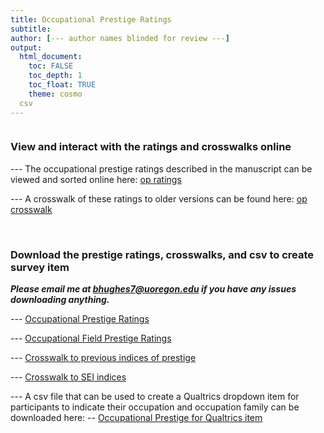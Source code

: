 ```yaml
---
title: Occupational Prestige Ratings
subtitle: 
author: [--- author names blinded for review ---]
output: 
  html_document:
    toc: FALSE
    toc_depth: 1
    toc_float: TRUE
    theme: cosmo
  csv
---
```


```{r load_packages, message=FALSE, warning=FALSE, include=FALSE} 

```

### View and interact with the ratings and crosswalks online

--- The occupational prestige ratings described in the manuscript can be viewed and sorted online here:
[op ratings](https://occupational-prestige.github.io/opratings/opratings.html)

--- A crosswalk of these ratings to older versions can be found here:
[op crosswalk](https://occupational-prestige.github.io/opratings/opcrosswalk.html)

<br>

### Download the prestige ratings, crosswalks, and csv to create survey item 

***Please email me at bhughes7@uoregon.edu if you have any issues downloading anything.***

--- [Occupational Prestige Ratings](https://osf.io/download/kcx2e/?view_only=87691c74b7fa411682ff488ba0e61558)

--- [Occupational Field Prestige Ratings](https://osf.io/download/85sre/?view_only=87691c74b7fa411682ff488ba0e61558)

--- [Crosswalk to previous indices of prestige](https://osf.io/download/arju6/?view_only=87691c74b7fa411682ff488ba0e61558)

--- [Crosswalk to SEI indices](https://osf.io/download/nh89y/?view_only=87691c74b7fa411682ff488ba0e61558)

--- A csv file that can be used to create a Qualtrics dropdown item for participants to indicate their occupation and occupation family can be downloaded here: 
-- [Occupational Prestige for Qualtrics item](https://osf.io/download/uqmpn/?view_only=87691c74b7fa411682ff488ba0e61558)



